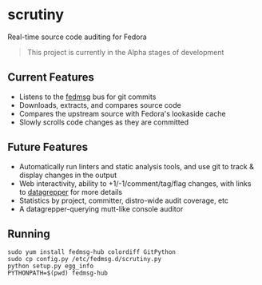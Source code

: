 scrutiny
========

Real-time source code auditing for Fedora

> This project is currently in the Alpha stages of development

Current Features
-----------------

* Listens to the [fedmsg](http://fedmsg.com) bus for git commits
* Downloads, extracts, and compares source code
* Compares the upstream source with Fedora's lookaside cache
* Slowly scrolls code changes as they are committed

Future Features
---------------

* Automatically run linters and static analysis tools, and use git to track &
  display changes in the output
* Web interactivity, ability to +1/-1/comment/tag/flag changes, with 
  links to [datagrepper](https://apps.fedoraproject.org/datagrepper) for more details
* Statistics by project, committer, distro-wide audit coverage, etc
* A datagrepper-querying mutt-like console auditor

Running
-------

    sudo yum install fedmsg-hub colordiff GitPython
    sudo cp config.py /etc/fedmsg.d/scrutiny.py
    python setup.py egg_info
    PYTHONPATH=$(pwd) fedmsg-hub

